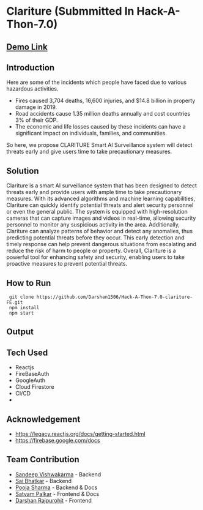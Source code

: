 # Clariture (Submmitted In Hack-A-Thon-7.0)

## [Demo Link](https://hack-a-thon-7-0-clariture-fe.vercel.app/)

## Introduction

Here are some of the incidents which people have faced due to various hazardous activities.
- Fires caused 3,704 deaths, 16,600 injuries, and $14.8 billion in property damage in 2019.
- Road accidents cause 1.35 million deaths annually and cost countries 3% of their GDP.
- The economic and life losses caused by these incidents can have a significant impact on individuals, families, and communities.

So here, we propose CLARITURE Smart AI Surveillance system will detect threats early and give users time to take precautionary measures.

## Solution

Clariture is a smart AI surveillance system that has been designed to detect threats early and provide users with ample time to take precautionary measures. With its advanced algorithms and machine learning capabilities, Clariture can quickly identify potential threats and alert security personnel or even the general public. The system is equipped with high-resolution cameras that can capture images and videos in real-time, allowing security personnel to monitor any suspicious activity in the area. Additionally, Clariture can analyze patterns of behavior and detect any anomalies, thus predicting potential threats before they occur. This early detection and timely response can help prevent dangerous situations from escalating and reduce the risk of harm to people or property. Overall, Clariture is a powerful tool for enhancing safety and security, enabling users to take proactive measures to prevent potential threats.

## How to Run

```
 git clone https://github.com/Darshan1506/Hack-A-Thon-7.0-clariture-FE.git
 npm install
 npm start

```

## Output

## Tech Used 
- Reactjs
- FireBaseAuth
- GoogleAuth
- Cloud Firestore
- CI/CD 
- 

## Acknowledgement
- https://legacy.reactjs.org/docs/getting-started.html
- https://firebase.google.com/docs

## Team Contribution
- [Sandeep Vishwakarma](https://github.com/sv2441) - Backend
- [Sai Bhatkar](https://github.com/robospace9) - Backend 
- [Pooja Sharma]() - Backend & Docs
- [Satyam Palkar]() - Frontend & Docs
- [Darshan Rajpurohit](https://github.com/Darshan1506) - Frontend



